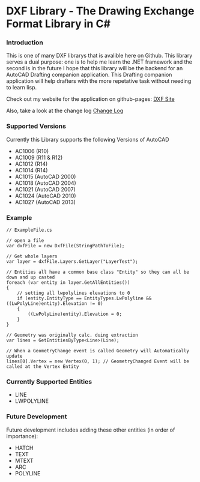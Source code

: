 # DXF Library - The Drawing Exchange Format Library in C#

### Introduction
This is one of many DXF librarys that is avalible here on Github. This library serves a dual purpose:
one is to help me learn the .NET framework and the second is in the future I hope that this library
will be the backend for an AutoCAD Drafting companion application. This Drafting companion application
will help drafters with the more repetative task without needing to learn lisp.

Check out my website for the application on github-pages: [DXF Site](https://rena0157.github.io/Dxflib/)

Also, take a look at the change log [Change Log](https://rena0157.github.io/Dxflib/articles/ChangeLog.html)

### Supported Versions
Currently this Library supports the following Versions of AutoCAD
- AC1006 (R10)
- AC1009 (R11 & R12)
- AC1012 (R14)
- AC1014 (R14)
- AC1015 (AutoCAD 2000)
- AC1018 (AutoCAD 2004)
- AC1021 (AutoCAD 2007)
- AC1024 (AutoCAD 2010)
- AC1027 (AutoCAD 2013)

### Example

```
// ExampleFile.cs

// open a file
var dxfFile = new DxfFile(StringPathToFile);

// Get whole layers
var layer = dxfFile.Layers.GetLayer("LayerTest");

// Entities all have a common base class "Entity" so they can all be down and up casted
foreach (var entity in layer.GetAllEntities())
{
	// setting all lwpolylines elevations to 0
	if (entity.EntityType == EntityTypes.LwPolyline && ((LwPolyLine)entity).Elevation != 0)
	{
		((LwPolyLine)entity).Elevation = 0;
	}
}

// Geometry was originally calc. duing extraction
var lines = GetEntitiesByType<Line>(Line);

// When a GeometryChange event is called Geometry will Automatically update
lines[0].Vertex = new Vertex(0, 1); // GeometryChanged Event will be called at the Vertex Entity
```

### Currently Supported Entities
- LINE
- LWPOLYLINE

### Future Development
Future development includes adding these other entities (in order of importance):
- HATCH
- TEXT
- MTEXT
- ARC
- POLYLINE